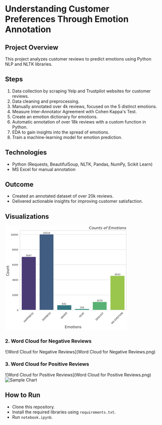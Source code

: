 # Understanding Customer Preferences Through Emotion Annotation
## Project Overview
This project analyzes customer reviews to predict emotions using Python NLP and NLTK libraries.

## Steps
1. Data collection by scraping Yelp and Trustpilot websites for customer reviews.
2. Data cleaning and preprocessing.
3. Manually annotated over 4k reviews, focused on the 5 distinct emotions.
4. Measure Inter-Annotator Agreement with Cohen Kappa's Test.
5. Create an emotion dictionary for emotions.
6. Automatic annotation of over 18k reviews with a custom function in Python.
7. EDA to gain insights into the spread of emotions.
8. Train a machine-learning model for emotion prediction.

## Technologies
- Python (Requests, BeautifulSoup, NLTK, Pandas, NumPy, Scikit Learn)
- MS Excel for manual annotation

## Outcome
- Created an annotated dataset of over 20k reviews.
- Delivered actionable insights for improving customer satisfaction.

## Visualizations
![Emotion Distribution](
Emotion%20Distribution.png)

### 2. Word Cloud for Negative Reviews
![Word Cloud for Negative Reviews](Word Cloud for Negative Reviews.png)

### 3. Word Cloud for Positive Reviews
![Word Cloud for Positive Reviews](Word Cloud for Positive Reviews.png)
![Sample Chart](path/to/your/chart.png)

## How to Run
- Clone this repository.
- Install the required libraries using `requirements.txt`.
- Run `notebook.ipynb`.

